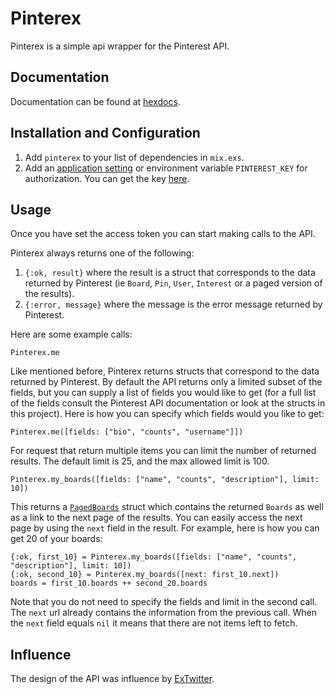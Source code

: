 # Pinterex

Pinterex is a simple api wrapper for the Pinterest API.

## Documentation

Documentation can be found at [hexdocs](https://hexdocs.pm/pinterex/api-reference.html).

## Installation and Configuration

1. Add `pinterex` to your list of dependencies in `mix.exs`.
2. Add an [application setting](https://github.com/MitjaBezensek/pinterex/blob/master/lib/api/base.ex#L14) or environment variable `PINTEREST_KEY` for authorization. You can get the key [here](https://developers.pinterest.com/tools/access_token/).

## Usage

Once you have set the access token you can start making calls to the API. 

Pinterex always returns one of the following:
1. `{:ok, result}` where the result is a struct that corresponds to the data returned by Pinterest (ie `Board`, `Pin`, `User`, `Interest` or a paged version of the results).
2. `{:error, message}` where the message is the error message returned by Pinterest.

Here are some example calls:

```
Pinterex.me
```

Like mentioned before, Pinterex returns structs that correspond to the data returned by Pinterest. By default the API returns only a limited subset of the fields, but you can supply a list of fields you would like to get (for a full list of the fields consult the Pinterest API documentation or look at the structs in this project). Here is how you can specify which fields would you like to get:

```
Pinterex.me([fields: ["bio", "counts", "username"]])
```

For request that return multiple items you can limit the number of returned results. The default limit is 25, and the max allowed limit is 100.

```
Pinterex.my_boards([fields: ["name", "counts", "description"], limit: 10])
```

This returns a [`PagedBoards`](https://github.com/MitjaBezensek/pinterex/blob/master/lib/structs/paged_boards.ex) struct which contains the returned `Boards` as well as a link to the next page of the results. You can easily access the next page by using the `next` field in the result. For example, here is how you can get 20 of your boards:

```
{:ok, first_10} = Pinterex.my_boards([fields: ["name", "counts", "description"], limit: 10])
{:ok, second_10} = Pinterex.my_boards([next: first_10.next])
boards = first_10.boards ++ second_20.boards
```

Note that you do not need to specify the fields and limit in the second call. The `next` url already contains the information from the previous call. When the `next` field equals `nil` it means that there are not items left to fetch.

## Influence
  
The design of the API was influence by [ExTwitter](https://github.com/parroty/extwitter).

